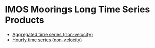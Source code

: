 # IMOS Moorings Long Time Series Products

- [Aggregated time series (non-velocity)](Documentation/aggregated_timeseries.md)
- [Hourly time series (non-velocity)](Documentation/Hourly_timeseries.md)
